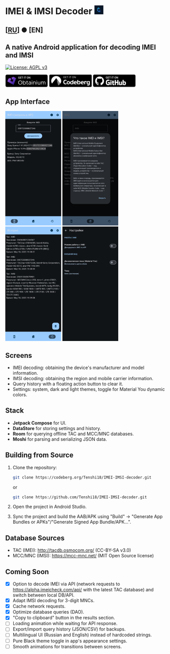 # IMEI & IMSI Decoder <img src="./app/src/main/res/mipmap-hdpi/ic_launcher_foreground.webp" height="28">

## [[RU](./README.md)] ● [EN]

## A native Android application for decoding IMEI and IMSI

[![License: AGPL v3](https://img.shields.io/badge/License-AGPLv3-blue)](https://www.gnu.org/licenses/agpl-3.0.html)

[<img src="./download-sources-images/obtainium.png" height="40">](https://apps.obtainium.imranr.dev/redirect?r=obtainium://app/%7B%22id%22%3A%22com.tenshi18.imeiimsidecoder%22%2C%22url%22%3A%22https%3A%2F%2Fcodeberg.org%2FTenshi18%2FIMEI-IMSI-decoder%22%2C%22author%22%3A%22Tenshi18%22%2C%22name%22%3A%22IMEI%20%26%20IMSI%20decoder%22%2C%22preferredApkIndex%22%3A0%2C%22additionalSettings%22%3A%22%7B%5C%22includePrereleases%5C%22%3Afalse%2C%5C%22fallbackToOlderReleases%5C%22%3Atrue%2C%5C%22filterReleaseTitlesByRegEx%5C%22%3A%5C%22%5C%22%2C%5C%22filterReleaseNotesByRegEx%5C%22%3A%5C%22%5C%22%2C%5C%22verifyLatestTag%5C%22%3Afalse%2C%5C%22sortMethodChoice%5C%22%3A%5C%22date%5C%22%2C%5C%22useLatestAssetDateAsReleaseDate%5C%22%3Afalse%2C%5C%22releaseTitleAsVersion%5C%22%3Afalse%2C%5C%22trackOnly%5C%22%3Afalse%2C%5C%22versionExtractionRegEx%5C%22%3A%5C%22%5C%22%2C%5C%22matchGroupToUse%5C%22%3A%5C%22%5C%22%2C%5C%22versionDetection%5C%22%3Atrue%2C%5C%22useVersionCodeAsOSVersion%5C%22%3Afalse%2C%5C%22apkFilterRegEx%5C%22%3A%5C%22%5C%22%2C%5C%22invertAPKFilter%5C%22%3Afalse%2C%5C%22autoApkFilterByArch%5C%22%3Atrue%2C%5C%22appName%5C%22%3A%5C%22%5C%22%2C%5C%22appAuthor%5C%22%3A%5C%22%5C%22%2C%5C%22shizukuPretendToBeGooglePlay%5C%22%3Afalse%2C%5C%22allowInsecure%5C%22%3Afalse%2C%5C%22exemptFromBackgroundUpdates%5C%22%3Afalse%2C%5C%22skipUpdateNotifications%5C%22%3Afalse%2C%5C%22about%5C%22%3A%5C%22%5C%22%2C%5C%22refreshBeforeDownload%5C%22%3Afalse%7D%22%2C%22overrideSource%22%3Anull%7D)
[<img src="./download-sources-images/codeberg.png" height="40">](https://codeberg.org/Tenshi18/IMEI-IMSI-decoder/releases/latest)
[<img src="./download-sources-images/github.png" height="40">](https://github.com/Tenshi18/IMEI-IMSI-decoder/releases)

## App Interface
<p align="left">
   <img src="./app-screenshots/1.png" height="360">
   <img src="./app-screenshots/2.png" height="360">
   <img src="./app-screenshots/3.png" height="360">
   <img src="./app-screenshots/4.png" height="360">
</p>

## Screens
- IMEI decoding: obtaining the device's manufacturer and model information.
- IMSI decoding: obtaining the region and mobile carrier information.
- Query history with a floating action button to clear it.
- Settings: system, dark and light themes, toggle for Material You dynamic colors.

## Stack
- **Jetpack Compose** for UI.
- **DataStore** for storing settings and history.
- **Room** for querying offline TAC and MCC/MNC databases.
- **Moshi** for parsing and serializing JSON data.

## Building from Source
1. Clone the repository:
   ```bash
   git clone https://codeberg.org/Tenshi18/IMEI-IMSI-decoder.git
   ```
   or
   
   ```bash
   git clone https://github.com/Tenshi18/IMEI-IMSI-decoder.git
   ```
2. Open the project in Android Studio.
3. Sync the project and build the AAB/APK using "Build" -> "Generate App Bundles or APKs"/"Generate Signed App Bundle/APK...".

## Database Sources
- TAC (IMEI): http://tacdb.osmocom.org/ (CC-BY-SA v3.0)
- MCC/MNC (IMSI): https://mcc-mnc.net/ (MIT Open Source license)

## Coming Soon
- [x] Option to decode IMEI via API (network requests to https://alpha.imeicheck.com/api/ with the latest TAC database) and switch between local DB/API.
- [x] Adapt IMSI decoding for 3-digit MNCs.
- [x] Cache network requests.
- [x] Optimize database queries (DAO).
- [x] "Copy to clipboard" button in the results section.
- [ ] Loading animation while waiting for API response.
- [ ] Export/import query history (JSON/CSV) for backups.
- [ ] Multilingual UI (Russian and English) instead of hardcoded strings.
- [ ] Pure Black theme toggle in app's appearance settings.
- [ ] Smooth animations for transitions between screens.
